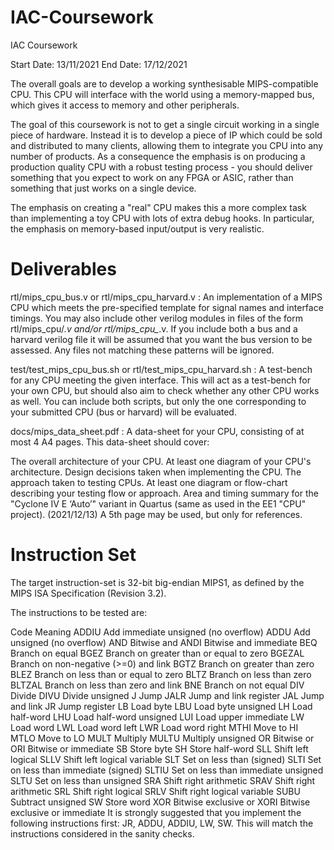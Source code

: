 # IAC-Coursework
IAC Coursework

Start Date: 13/11/2021 End Date: 17/12/2021

The overall goals are to develop a working synthesisable MIPS-compatible CPU. This CPU will interface with the world using a memory-mapped bus, which gives it access to memory and other peripherals.

The goal of this coursework is not to get a single circuit working in a single piece of hardware. Instead it is to develop a piece of IP which could be sold and distributed to many clients, allowing them to integrate you CPU into any number of products. As a consequence the emphasis is on producing a production quality CPU with a robust testing process - you should deliver something that you expect to work on any FPGA or ASIC, rather than something that just works on a single device.

The emphasis on creating a "real" CPU makes this a more complex task than implementing a toy CPU with lots of extra debug hooks. In particular, the emphasis on memory-based input/output is very realistic. 


# Deliverables

rtl/mips_cpu_bus.v or rtl/mips_cpu_harvard.v : An implementation of a MIPS CPU which meets the pre-specified template for signal names and interface timings. You may also include other verilog modules in files of the form rtl/mips_cpu/*.v and/or rtl/mips_cpu_*.v. If you include both a bus and a harvard verilog file it will be assumed that you want the bus version to be assessed. Any files not matching these patterns will be ignored.

test/test_mips_cpu_bus.sh or rtl/test_mips_cpu_harvard.sh : A test-bench for any CPU meeting the given interface. This will act as a test-bench for your own CPU, but should also aim to check whether any other CPU works as well. You can include both scripts, but only the one corresponding to your submitted CPU (bus or harvard) will be evaluated.

docs/mips_data_sheet.pdf : A data-sheet for your CPU, consisting of at most 4 A4 pages. This data-sheet should cover:

The overall architecture of your CPU.
At least one diagram of your CPU's architecture.
Design decisions taken when implementing the CPU.
The approach taken to testing CPUs.
At least one diagram or flow-chart describing your testing flow or approach.
Area and timing summary for the "Cyclone IV E ‘Auto’" variant in Quartus (same as used in the EE1 "CPU" project).
(2021/12/13) A 5th page may be used, but only for references.

# Instruction Set

The target instruction-set is 32-bit big-endian MIPS1, as defined by the MIPS ISA Specification (Revision 3.2).

The instructions to be tested are:

Code	Meaning
ADDIU	Add immediate unsigned (no overflow)
ADDU	Add unsigned (no overflow)
AND	Bitwise and
ANDI	Bitwise and immediate
BEQ	Branch on equal
BGEZ	Branch on greater than or equal to zero
BGEZAL	Branch on non-negative (>=0) and link
BGTZ	Branch on greater than zero
BLEZ	Branch on less than or equal to zero
BLTZ	Branch on less than zero
BLTZAL	Branch on less than zero and link
BNE	Branch on not equal
DIV	Divide
DIVU	Divide unsigned
J	Jump
JALR	Jump and link register
JAL	Jump and link
JR	Jump register
LB	Load byte
LBU	Load byte unsigned
LH	Load half-word
LHU	Load half-word unsigned
LUI	Load upper immediate
LW	Load word
LWL	Load word left
LWR	Load word right
MTHI	Move to HI
MTLO	Move to LO
MULT	Multiply
MULTU	Multiply unsigned
OR	Bitwise or
ORI	Bitwise or immediate
SB	Store byte
SH	Store half-word
SLL	Shift left logical
SLLV	Shift left logical variable
SLT	Set on less than (signed)
SLTI	Set on less than immediate (signed)
SLTIU	Set on less than immediate unsigned
SLTU	Set on less than unsigned
SRA	Shift right arithmetic
SRAV	Shift right arithmetic
SRL	Shift right logical
SRLV	Shift right logical variable
SUBU	Subtract unsigned
SW	Store word
XOR	Bitwise exclusive or
XORI	Bitwise exclusive or immediate
It is strongly suggested that you implement the following instructions first: JR, ADDU, ADDIU, LW, SW. This will match the instructions considered in the sanity checks.
